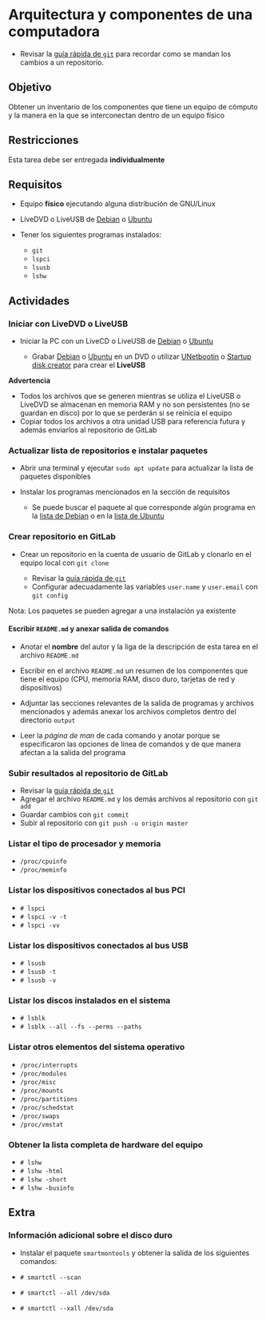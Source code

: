 # Arquitectura y componentes de una computadora

* Revisar la [guía rápida de `git`](../git.md "man 1 git") para recordar como se mandan los cambios a un repositorio.

## Objetivo

Obtener un inventario de los componentes que tiene un equipo de cómputo y la manera en la que se interconectan dentro de un equipo físico

## Restricciones

Esta tarea debe ser entregada **individualmente**

## Requisitos

+ Equipo **físico** ejecutando alguna distribución de GNU/Linux
+ LiveDVD o LiveUSB de [Debian][debian-live] o [Ubuntu][ubuntu-live]
+ Tener los siguientes programas instalados:

  - `git`
  - `lspci`
  - `lsusb`
  - `lshw`

## Actividades

### Iniciar con LiveDVD o LiveUSB

+ Iniciar la PC con un LiveCD o LiveUSB de [Debian][debian-live] o [Ubuntu][ubuntu-live]

  - Grabar [Debian][debian-live] o [Ubuntu][ubuntu-live] en un DVD o utilizar [UNetbootin][unetbootin] o [Startup disk creator][ubuntu-live-info] para crear el **LiveUSB**

>>>
**Advertencia**

+ Todos los archivos que se generen mientras se utiliza el LiveUSB o LiveDVD se almacenan en memoria RAM y no son persistentes (no se guardan en disco) por lo que se perderán si se reinicia el equipo
+ Copiar todos los archivos a otra unidad USB para referencia futura y además enviarlos al repositorio de GitLab
>>>

### Actualizar lista de repositorios e instalar paquetes

+ Abrir una terminal y ejecutar `sudo apt update` para actualizar la lista de paquetes disponibles
+ Instalar los programas mencionados en la sección de requisitos

  - Se puede buscar el paquete al que corresponde algún programa en la [lista de Debian][debian-packages] o en la [lista de Ubuntu][ubuntu-packages]

### Crear repositorio en GitLab

+ Crear un repositorio en la cuenta de usuario de GitLab y clonarlo en el equipo local con `git clone`

  - Revisar la [guía rápida de `git`][guia-git]
  - Configurar adecuadamente las variables `user.name` y `user.email` con `git config`
>>>
Nota: Los paquetes se pueden agregar a una instalación ya existente
>>>

#### Escribir `README.md` y anexar salida de comandos

+ Anotar el **nombre** del autor y la liga de la descripción de esta tarea en el archivo `README.md`

+ Escribir en el archivo `README.md` un resumen de los componentes que tiene el equipo (CPU, memoria RAM, disco duro, tarjetas de red y dispositivos)

+ Adjuntar las secciones relevantes de la salida de programas y archivos mencionados y además anexar los archivos completos dentro del directorio `output`

+ Leer la _página de man_ de cada comando y anotar porque se especificaron las opciones de línea de comandos y de que manera afectan a la salida del programa

### Subir resultados al repositorio de GitLab

+ Revisar la [guía rápida de `git`][guia-git]
+ Agregar el archivo `README.md` y los demás archivos al repositorio con `git add`
+ Guardar cambios con `git commit`
+ Subir al repositorio con `git push -u origin master`

### Listar el tipo de procesador y memoria

+ `/proc/cpuinfo`
+ `/proc/meminfo`

### Listar los dispositivos conectados al bus PCI

+ `# lspci`
+ `# lspci -v -t`
+ `# lspci -vv`

### Listar los dispositivos conectados al bus USB

+ `# lsusb`
+ `# lsusb -t`
+ `# lsusb -v`

### Listar los discos instalados en el sistema

+ `# lsblk`
+ `# lsblk --all --fs --perms --paths`

### Listar otros elementos del sistema operativo

+ `/proc/interrupts`
+ `/proc/modules`
+ `/proc/misc`
+ `/proc/mounts`
+ `/proc/partitions`
+ `/proc/schedstat`
+ `/proc/swaps`
+ `/proc/vmstat`

### Obtener la lista completa de hardware del equipo

+ `# lshw`
+ `# lshw -html`
+ `# lshw -short`
+ `# lshw -businfo`

## Extra

### Información adicional sobre el disco duro

+ Instalar el paquete `smartmontools` y obtener la salida de los siguientes comandos:

+ `# smartctl --scan`
+ `# smartctl --all /dev/sda`
+ `# smartctl --xall /dev/sda`

[guia-git]: ../git.md "Guía rápida de git"
[unetbootin]: https://unetbootin.github.io/ "UNetbootin: LiveUSB creator"
[debian-live-info]: https://www.debian.org/CD/live/ "Debian LiveDVD"
[ubuntu-live-info]: https://tutorials.ubuntu.com/tutorial/try-ubuntu-before-you-install "Ubuntu LiveUSB"
[debian-live]: https://cdimage.debian.org/debian-cd/current-live/amd64/iso-hybrid/ "Debian 9 stretch live"
[ubuntu-live]: http://releases.ubuntu.com/bionic/ "Ubuntu 18.04 LTS bionic beaver"
[debian-packages]: https://packages.ubuntu.com/ "Lista de paquetes de Debian"
[ubuntu-packages]: https://packages.ubuntu.com/ "Lista de paquetes de Ubuntu"
